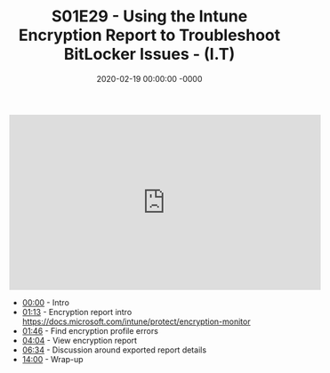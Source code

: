 ﻿---
layout: post
title: "S01E29 - Using the Intune Encryption Report to Troubleshoot BitLocker Issues - (I.T)"
date: 2020-02-19 00:00:00 -0000
categories:
---

<iframe loading="lazy" width="560" height="315" src="https://www.youtube.com/embed/De2ngxtZVao" title="YouTube video player" frameborder="0" allow="accelerometer; autoplay; clipboard-write; encrypted-media; gyroscope; picture-in-picture" allowfullscreen></iframe>

* [00:00](https://www.youtube.com/watch?v=De2ngxtZVao&t=0s) - Intro
* [01:13](https://www.youtube.com/watch?v=De2ngxtZVao&t=73s) - Encryption report intro
https://docs.microsoft.com/intune/protect/encryption-monitor
* [01:46](https://www.youtube.com/watch?v=De2ngxtZVao&t=106s) - Find encryption profile errors
* [04:04](https://www.youtube.com/watch?v=De2ngxtZVao&t=244s) - View encryption report
* [06:34](https://www.youtube.com/watch?v=De2ngxtZVao&t=394s) - Discussion around exported report details
* [14:00](https://www.youtube.com/watch?v=De2ngxtZVao&t=840s) - Wrap-up

